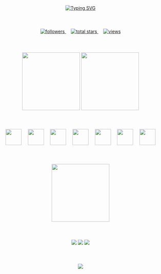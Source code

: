 # 
# 

<br>

<!-- Mi presentacion -->

<div align="center" >
<a href="https://git.io/typing-svg"><img src="https://readme-typing-svg.demolab.com?font=Roboto&weight=500&size=28&duration=4000&pause=1000&color=628FDA&center=true&vCenter=true&width=435&lines=LcsGrz;%3CReactNativeDeveloper%2F%3E" alt="Typing SVG" /></a>
</div>

# 
# 

<br>

<!-- Medallas -->

<div align="center" >
<a href="https://github.com/LcsGrz?tab=followers">
    <img alt="followers" title="Follow me on Github" src="https://custom-icon-badges.demolab.com/github/followers/LcsGrz?color=236ad3&labelColor=1155ba&style=for-the-badge&logo=person-add&label=Follow&logoColor=white"/>
</a>
    &#8287;
  &#8287;
<a href="https://github.com/LcsGrz?tab=repositories&sort=stargazers">
    <img alt="total stars" title="Total stars on GitHub" src="https://custom-icon-badges.demolab.com/github/stars/LcsGrz?color=55960c&style=for-the-badge&labelColor=488207&logo=star"/>
</a>
    &#8287;
  &#8287;
<a href="https://komarev.com/ghpvc/?username=LcsGrz&color=blueviolet&style=for-the-badge&label=VISITORS">
    <img alt="views" title="GitHub profile views" src="https://komarev.com/ghpvc/?username=LcsGrz&color=blueviolet&style=for-the-badge&label=VISITORS"/>
</a>
</div>

# 
# 

<br>

<!-- Estadisticas -->

<div align="center" >
  <img height="180em" src="https://github-readme-stats.vercel.app/api?username=LcsGrz&show_icons=true&theme=tokyonight&include_all_commits=true&count_private=true&hide_border=true"/>
  <img height="180em" src="https://github-readme-stats.vercel.app/api/top-langs/?username=LcsGrz&layout=compact&langs_count=6&theme=tokyonight&count_private=true&hide_border=true"/>
</div>

#
# 
  
 <br>
 
 <!-- Lenguajes - Herramientas -->
 
<div style="display: inline_block" align="center">
<img height="50px" width="50px" src="https://cdn.jsdelivr.net/gh/devicons/devicon/icons/javascript/javascript-plain.svg" />
  &#8287;
  &#8287;
<img height="50px" width="50px" src="https://cdn.jsdelivr.net/gh/devicons/devicon/icons/typescript/typescript-original.svg" /> 
    &#8287;
  &#8287;
<img height="50px" width="50px" src="https://cdn.jsdelivr.net/gh/devicons/devicon/icons/react/react-original.svg" />
    &#8287;
  &#8287;
<img height="50px" width="50px" src="https://cdn.jsdelivr.net/gh/devicons/devicon/icons/css3/css3-original.svg" />
    &#8287;
  &#8287;
<img height="50px" width="50px" src="https://cdn.jsdelivr.net/gh/devicons/devicon/icons/html5/html5-original.svg" />
    &#8287;
  &#8287;
<img height="50px" width="50px" src="https://cdn.jsdelivr.net/gh/devicons/devicon/icons/nodejs/nodejs-original.svg" />
    &#8287;
  &#8287;
<img height="50px" width="50px" src="https://cdn.jsdelivr.net/gh/devicons/devicon/icons/git/git-original.svg" />
</div>

# 
# 
 
<br>

<!-- Sumario -->

<div align="center" >
  <img height="180em" src="https://github-profile-summary-cards.vercel.app/api/cards/profile-details?username=LcsGrz&theme=tokyonight"/>
</div>

# 
# 

<br>

<!-- Mis Redes -->

<div align="center" >
  <a href="https://www.instagram.com/lcs.grz/" target="_blank"><img src="https://img.shields.io/badge/-Instagram-%23E4405F?style=for-the-badge&logo=instagram&logoColor=white" target="_blank"></a>
  <a href = "mailto:lucas.gerez@gmail.com"><img src="https://img.shields.io/badge/-Gmail-%23333?style=for-the-badge&logo=gmail&logoColor=white" target="_blank"></a>
  <a href="[https://www.linkedin.com/in/rafaella-ballerini-45875016a](https://www.linkedin.com/in/lcsgrz/)" target="_blank"><img src="https://img.shields.io/badge/-LinkedIn-%230077B5?style=for-the-badge&logo=linkedin&logoColor=white" target="_blank"></a> 
  
  <!-- tendria que agregar a hackerrank y steam y ps y stackoverflow -->
  </div>
  
# 
# 

<br>

<!-- Escrito -->
<div align="center" >
<img src="https://quotes-github-readme.vercel.app/api?&theme=tokyonight&quote=No+somos+dioses,+solo+somos+programadores&author=Los+dioses"/>
</div>

# 
# 

<br>


  <!-- falta la viborita y ordenar esto -->
  
